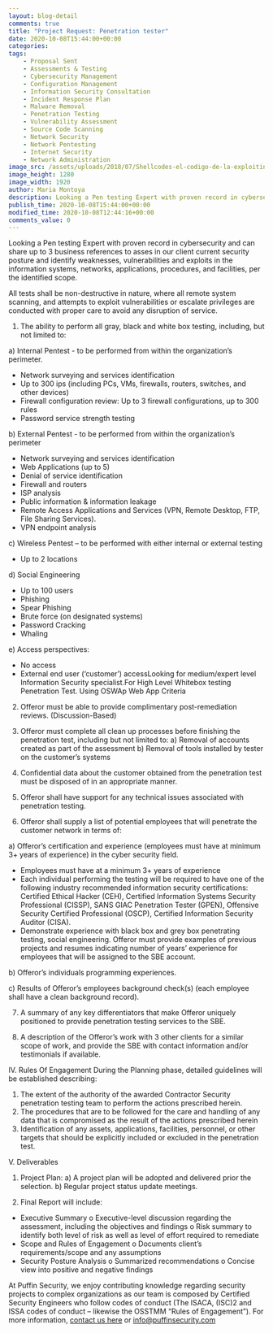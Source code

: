 ```yaml
---
layout: blog-detail
comments: true 
title: "Project Request: Penetration tester"
date: 2020-10-08T15:44:00+00:00
categories:
tags:
    - Proposal Sent
    - Assessments & Testing
    - Cybersecurity Management
    - Configuration Management
    - Information Security Consultation
    - Incident Response Plan
    - Malware Removal
    - Penetration Testing
    - Vulnerability Assessment
    - Source Code Scanning
    - Network Security
    - Network Pentesting
    - Internet Security
    - Network Administration
image_src: /assets/uploads/2018/07/Shellcodes-el-codigo-de-la-exploiting-puffin-security.jpg
image_height: 1280
image_width: 1920
author: Maria Montoya
description: Looking a Pen testing Expert with proven record in cybersecurity 
publish_time: 2020-10-08T15:44:00+00:00
modified_time: 2020-10-08T12:44:16+00:00
comments_value: 0
---
```

Looking a Pen testing Expert with proven record in cybersecurity and can share up to 3 business references to asses in our client current security posture and identify weaknesses, vulnerabilities and exploits in the information systems, networks, applications, procedures, and facilities, per the identified scope.

All tests shall be non-destructive in nature, where all remote system scanning, and attempts to exploit vulnerabilities or escalate privileges are conducted with proper care to avoid any disruption of service.

1) The ability to perform all gray, black and white box testing, including, but not limited to:

a) Internal Pentest - to be performed from within the organization’s perimeter.
* Network surveying and services identification
* Up to 300 ips (including PCs, VMs, firewalls, routers, switches, and other devices)
* Firewall configuration review: Up to 3 firewall configurations, up to 300 rules
* Password service strength testing

b) External Pentest - to be performed from within the organization’s perimeter
* Network surveying and services identification
* Web Applications (up to 5)
* Denial of service identification
* Firewall and routers
* ISP analysis
* Public information & information leakage
* Remote Access Applications and Services (VPN, Remote Desktop, FTP, File Sharing Services).
* VPN endpoint analysis

c) Wireless Pentest – to be performed with either internal or external testing
* Up to 2 locations

d) Social Engineering
* Up to 100 users
* Phishing
* Spear Phishing
* Brute force (on designated systems)
* Password Cracking
* Whaling

e) Access perspectives:
* No access
* External end user (‘customer’) accessLooking for medium/expert level Information Security specialist.For High Level Whitebox testing Penetration Test. Using OSWAp Web App Criteria

2) Offeror must be able to provide complimentary post-remediation reviews. (Discussion-Based)

3) Offeror must complete all clean up processes before finishing the penetration test, including but not limited to:
a) Removal of accounts created as part of the assessment
b) Removal of tools installed by tester on the customer’s systems

4) Confidential data about the customer obtained from the penetration test must be disposed of in an appropriate manner.

5) Offeror shall have support for any technical issues associated with penetration testing.

6) Offeror shall supply a list of potential employees that will penetrate the customer network in terms of:

a) Offeror’s certification and experience (employees must have at minimum 3+ years of experience) in
the cyber security field.
* Employees must have at a minimum 3+ years of experience
* Each individual performing the testing will be required to have one of the following industry recommended information security certifications: Certified Ethical Hacker (CEH), Certified Information
Systems Security Professional (CISSP), SANS GIAC Penetration Tester (GPEN), Offensive Security Certified Professional (OSCP), Certified Information Security Auditor (CISA).
* Demonstrate experience with black box and grey box penetrating testing, social engineering. Offeror must provide examples of previous projects and resumes indicating number of years’ experience for
employees that will be assigned to the SBE account.

b) Offeror’s individuals programming experiences.

c) Results of Offeror’s employees background check(s) (each employee shall have a clean background record).

7) A summary of any key differentiators that make Offeror uniquely positioned to provide penetration testing services to the SBE.

8) A description of the Offeror’s work with 3 other clients for a similar scope of work, and provide the SBE with contact information and/or testimonials if available.

IV. Rules Of Engagement
During the Planning phase, detailed guidelines will be established describing:

1) The extent of the authority of the awarded Contractor Security penetration testing team to perform the actions prescribed herein.
2) The procedures that are to be followed for the care and handling of any data that is compromised as the result of the actions prescribed herein
3) Identification of any assets, applications, facilities, personnel, or other targets that should be explicitly included or excluded in the penetration test.

V. Deliverables

1) Project Plan:
a) A project plan will be adopted and delivered prior the selection.
b) Regular project status update meetings.

2) Final Report will include:
* Executive Summary
o Executive-level discussion regarding the assessment, including the objectives and findings
o Risk summary to identify both level of risk as well as level of effort required to remediate
* Scope and Rules of Engagement
o Documents client’s requirements/scope and any assumptions
* Security Posture Analysis
o Summarized recommendations
o Concise view into positive and negative findings

At Puffin Security, we enjoy contributing knowledge regarding security projects to complex organizations as our team is composed by Certified Security Engineers who follow codes of conduct (The ISACA, (ISC)2 and ISSA codes of conduct – likewise the OSSTMM “Rules of Engagement”). For more information, [contact us here](https://www.puffinsecurity.com/contact-us) or <info@puffinsecurity.com>  
